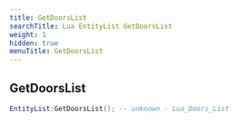 ```yaml
---
title: GetDoorsList
searchTitle: Lua EntityList GetDoorsList
weight: 1
hidden: true
menuTitle: GetDoorsList
---
```

## GetDoorsList
```lua
EntityList:GetDoorsList(); -- unknown - Lua_Doors_List
```